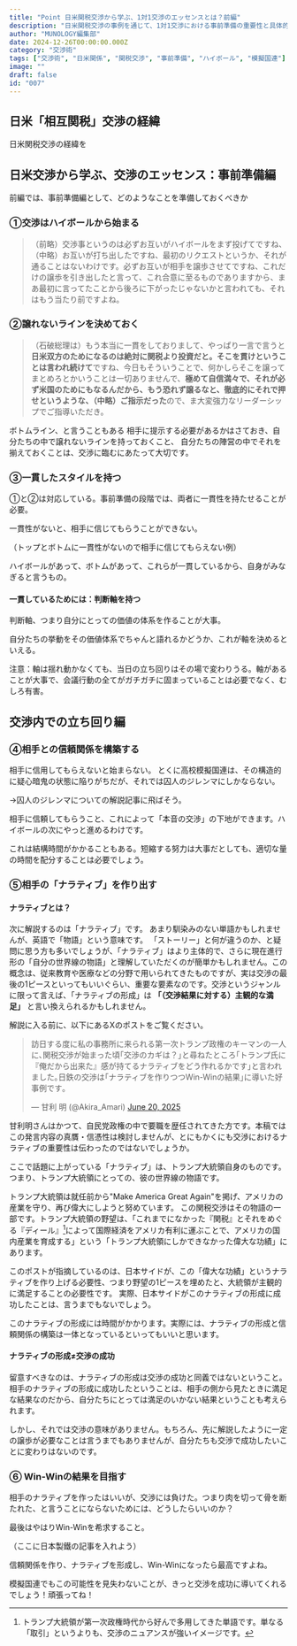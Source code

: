 ```yaml
---
title: "Point 日米関税交渉から学ぶ、1対1交渉のエッセンスとは？前編"
description: "日米関税交渉の事例を通じて、1対1交渉における事前準備の重要性と具体的な手法について詳しく解説します。"
author: "MUNOLOGY編集部"
date: 2024-12-26T00:00:00.000Z
category: "交渉術"
tags: ["交渉術", "日米関係", "関税交渉", "事前準備", "ハイボール", "模擬国連"]
image: ""
draft: false
id: "007"
---
```


## 日米「相互関税」交渉の経緯

日米関税交渉の経緯を

## 日米交渉から学ぶ、交渉のエッセンス：事前準備編

前編では、事前準備編として、どのようなことを準備しておくべきか

### ①交渉はハイボールから始まる

>（前略）交渉事というのは必ずお互いがハイボールをまず投げてですね、（中略）お互いが打ち出したですね、最初のリクエストというか、それが通ることはないわけです。必ずお互いが相手を譲歩させてですね、これだけの譲歩を引き出したと言って、これ合意に至るものでありますから、まあ最初に言ってたことから後ろに下がったじゃないかと言われても、それはもう当たり前ですよね。
### ②譲れないラインを決めておく

>（石破総理は）もう本当に一貫をしておりまして、やっぱり一言で言うと**日米双方のためになるのは絶対に関税より投資だと。そこを貫けということは言われ続けて**ですね、今日もそういうことで、何かしらそこを譲ってまとめろとかいうことは一切ありませんで、**極めて自信満々で、それが必ず米国のためにもなるんだから、もう恐れず譲るなと、徹底的にそれで押せというような、（中略）ご指示だった**ので、ま大変強力なリーダーシップでご指導いただき。

ボトムライン、と言うこともある
相手に提示する必要があるかはさておき、自分たちの中で譲れないラインを持っておくこと、
自分たちの陣営の中でそれを揃えておくことは、交渉に臨むにあたって大切です。

### ③一貫したスタイルを持つ

①と②は対応している。事前準備の段階では、両者に一貫性を持たせることが必要。

一貫性がないと、相手に信じてもらうことができない。

（トップとボトムに一貫性がないので相手に信じてもらえない例）

ハイボールがあって、ボトムがあって、これらが一貫しているから、自身がみなぎると言うもの。

#### 一貫しているためには：判断軸を持つ

判断軸、つまり自分にとっての価値の体系を作ることが大事。

自分たちの挙動をその価値体系でちゃんと語れるかどうか、これが軸を決めるといえる。

注意：軸は揺れ動かなくても、当日の立ち回りはその場で変わりうる。軸があることが大事で、会議行動の全てがガチガチに固まっていることは必要でなく、むしろ有害。

## 交渉内での立ち回り編

### ④相手との信頼関係を構築する

相手に信用してもらえないと始まらない。
とくに高校模擬国連は、その構造的に疑心暗鬼の状態に陥りがちだが、それでは囚人のジレンマにしかならない。

→囚人のジレンマについての解説記事に飛ばそう。

相手に信頼してもらうこと、これによって「本音の交渉」の下地ができます。ハイボールの次にやっと進めるわけです。

これは結構時間がかかることもある。短縮する努力は大事だとしても、適切な量の時間を配分することは必要でしょう。
### ⑤相手の「ナラティブ」を作り出す

#### ナラティブとは？

次に解説するのは「ナラティブ」です。
あまり馴染みのない単語かもしれませんが、英語で「物語」という意味です。
「ストーリー」と何が違うのか、と疑問に思う方も多いでしょうが、「ナラティブ」はより主体的で、さらに現在進行形の「自分の世界線の物語」と理解していただくのが簡単かもしれません。この概念は、従来教育や医療などの分野で用いられてきたものですが、実は交渉の最後の1ピースといってもいいぐらい、重要な要素なのです。交渉というジャンルに限って言えば、「ナラティブの形成」は **「（交渉結果に対する）主観的な満足」** と言い換えられるかもしれません。

解説に入る前に、以下にあるXのポストをご覧ください。
<blockquote class="twitter-tweet"><p lang="ja" dir="ltr">訪日する度に私の事務所に来られる第一次トランプ政権のキーマンの一人に､関税交渉が始まった頃｢交渉のカギは？｣と尋ねたところ｢トランプ氏に『俺だから出来た』感が持てるナラティブをどう作れるかです｣と言われました｡日鉄の交渉は｢ナラティブを作りつつWin-Winの結果｣に導いた好事例です｡</p>&mdash; 甘利 明 (@Akira_Amari) <a href="https://twitter.com/Akira_Amari/status/1935898708660678799?ref_src=twsrc%5Etfw">June 20, 2025</a></blockquote><script async src="https://platform.twitter.com/widgets.js" charset="utf-8"></script>

甘利明さんはかつて、自民党政権の中で要職を歴任されてきた方です。本稿ではこの発言内容の真贋・信憑性は検討しませんが、とにもかくにも交渉におけるナラティブの重要性は伝わったのではないでしょうか。

ここで話題に上がっている「ナラティブ」は、トランプ大統領自身のものです。つまり、トランプ大統領にとっての、彼の世界線の物語です。

トランプ大統領は就任前から"Make America Great Again"を掲げ、アメリカの産業を守り、再び偉大にしようと努めています。
この関税交渉はその物語の一部です。トランプ大統領の野望は、「これまでになかった『関税』とそれをめぐる『ディール』[^1]によって国際経済をアメリカ有利に運ぶことで、アメリカの国内産業を育成する」という「トランプ大統領にしかできなかった偉大な功績」にあります。

このポストが指摘しているのは、日本サイドが、この「偉大な功績」というナラティブを作り上げる必要性、つまり野望の1ピースを埋めたと、大統領が主観的に満足することの必要性です。
実際、日本サイドがこのナラティブの形成に成功したことは、言うまでもないでしょう。

このナラティブの形成には時間がかかります。実際には、ナラティブの形成と信頼関係の構築は一体となっているといってもいいと思います。
#### ナラティブの形成≠交渉の成功

留意すべきなのは、ナラティブの形成は交渉の成功と同義ではないということ。
相手のナラティブの形成に成功したということは、相手の側から見たときに満足な結果なのだから、自分たちにとっては満足のいかない結果ということも考えられます。

しかし、それでは交渉の意味がありません。もちろん、先に解説したように一定の譲歩が必要なことは言うまでもありませんが、自分たちも交渉で成功したいことに変わりはないのです。

### ⑥ Win-Winの結果を目指す

相手のナラティブを作ったはいいが、交渉には負けた。つまり肉を切って骨を断たれた、と言うことにならないためには、どうしたらいいのか？

最後はやはりWin-Winを希求すること。

（ここに日本製鐵の記事を入れよう）

信頼関係を作り、ナラティブを形成し、Win-Winになったら最高ですよね。

模擬国連でもこの可能性を見失わないことが、きっと交渉を成功に導いてくれるでしょう！頑張ってね！


[^1]: トランプ大統領が第一次政権時代から好んで多用してきた単語です。単なる「取引」というよりも、交渉のニュアンスが強いイメージです。
